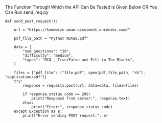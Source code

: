 The Function Through Which the API Can Be Tested Is Given Below OR You Can Run send_req.py


    def send_post_request():
    
        url = "https://knowwize-aman-assesment.onrender.com/"
       
        pdf_file_path = "Python Notes.pdf"
        
        data = {
            "num_questions": "20",
            "difficulty": "medium",
            "types": "MCQ , True/False and Fill in The Blanks",
        }
        
        files = {"pdf_file": ("file.pdf", open(pdf_file_path, "rb"), "application/pdf")}
        try:
            response = requests.post(url, data=data, files=files)
    
            if response.status_code == 200:
                print("Response from server:", response.text)
            else:
                print("Error:", response.status_code)
        except Exception as e:
            print("Error sending POST request:", e)
